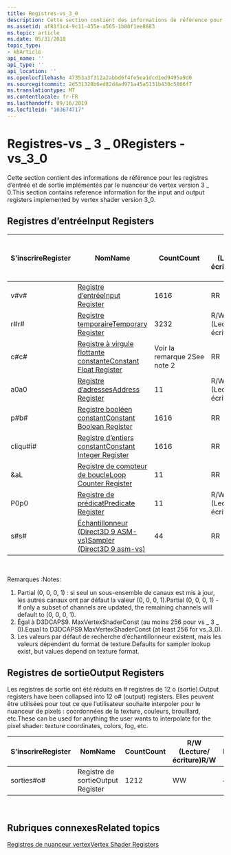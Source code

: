 ```yaml
---
title: Registres-vs_3_0
description: Cette section contient des informations de référence pour les registres d’entrée et de sortie implémentés par le nuanceur de vertex version 3 \_ 0.
ms.assetid: af81f1c4-9c11-455e-a565-1b80f1ee8683
ms.topic: article
ms.date: 05/31/2018
topic_type:
- kbArticle
api_name: ''
api_type: ''
api_location: ''
ms.openlocfilehash: 47353a3f312a2abbd6f4fe5ea1dcd1ed9495a9d0
ms.sourcegitcommit: 2d531328b6ed82d4ad971a45a5131b430c5866f7
ms.translationtype: MT
ms.contentlocale: fr-FR
ms.lasthandoff: 09/16/2019
ms.locfileid: "103674717"
---
```

# <a name="registers---vs_3_0"></a><span data-ttu-id="ecd9d-103">Registres-vs \_ 3 \_ 0</span><span class="sxs-lookup"><span data-stu-id="ecd9d-103">Registers - vs\_3\_0</span></span>

<span data-ttu-id="ecd9d-104">Cette section contient des informations de référence pour les registres d’entrée et de sortie implémentés par le nuanceur de vertex version 3 \_ 0.</span><span class="sxs-lookup"><span data-stu-id="ecd9d-104">This section contains reference information for the input and output registers implemented by vertex shader version 3\_0.</span></span>

## <a name="input-registers"></a><span data-ttu-id="ecd9d-105">Registres d’entrée</span><span class="sxs-lookup"><span data-stu-id="ecd9d-105">Input Registers</span></span>



| <span data-ttu-id="ecd9d-106">S’inscrire</span><span class="sxs-lookup"><span data-stu-id="ecd9d-106">Register</span></span> | <span data-ttu-id="ecd9d-107">Nom</span><span class="sxs-lookup"><span data-stu-id="ecd9d-107">Name</span></span>                                                                                      | <span data-ttu-id="ecd9d-108">Count</span><span class="sxs-lookup"><span data-stu-id="ecd9d-108">Count</span></span>      | <span data-ttu-id="ecd9d-109">R/W (Lecture/écriture)</span><span class="sxs-lookup"><span data-stu-id="ecd9d-109">R/W</span></span> | <span data-ttu-id="ecd9d-110">\# Ports de lecture</span><span class="sxs-lookup"><span data-stu-id="ecd9d-110">\# Read ports</span></span> | <span data-ttu-id="ecd9d-111">\# Lectures/inst</span><span class="sxs-lookup"><span data-stu-id="ecd9d-111">\# Reads / inst</span></span> | <span data-ttu-id="ecd9d-112">Dimension</span><span class="sxs-lookup"><span data-stu-id="ecd9d-112">Dimension</span></span> | <span data-ttu-id="ecd9d-113">RelAddr</span><span class="sxs-lookup"><span data-stu-id="ecd9d-113">RelAddr</span></span> | <span data-ttu-id="ecd9d-114">Valeurs par défaut</span><span class="sxs-lookup"><span data-stu-id="ecd9d-114">Defaults</span></span>     | <span data-ttu-id="ecd9d-115">DCL obligatoire</span><span class="sxs-lookup"><span data-stu-id="ecd9d-115">Requires DCL</span></span> |
|----------|-------------------------------------------------------------------------------------------|------------|-----|---------------|-----------------|-----------|---------|--------------|--------------|
| <span data-ttu-id="ecd9d-116">v\#</span><span class="sxs-lookup"><span data-stu-id="ecd9d-116">v\#</span></span>      | [<span data-ttu-id="ecd9d-117">Registre d’entrée</span><span class="sxs-lookup"><span data-stu-id="ecd9d-117">Input Register</span></span>](dx9-graphics-reference-asm-vs-registers-input.md)                       | <span data-ttu-id="ecd9d-118">16</span><span class="sxs-lookup"><span data-stu-id="ecd9d-118">16</span></span>         | <span data-ttu-id="ecd9d-119">R</span><span class="sxs-lookup"><span data-stu-id="ecd9d-119">R</span></span>   | <span data-ttu-id="ecd9d-120">1</span><span class="sxs-lookup"><span data-stu-id="ecd9d-120">1</span></span>             | <span data-ttu-id="ecd9d-121">Illimité</span><span class="sxs-lookup"><span data-stu-id="ecd9d-121">Unlimited</span></span>       | <span data-ttu-id="ecd9d-122">4</span><span class="sxs-lookup"><span data-stu-id="ecd9d-122">4</span></span>         | <span data-ttu-id="ecd9d-123">a0/aL</span><span class="sxs-lookup"><span data-stu-id="ecd9d-123">a0/aL</span></span>   | <span data-ttu-id="ecd9d-124">Voir la remarque 1</span><span class="sxs-lookup"><span data-stu-id="ecd9d-124">See note 1</span></span>   | <span data-ttu-id="ecd9d-125">Oui</span><span class="sxs-lookup"><span data-stu-id="ecd9d-125">Yes</span></span>          |
| <span data-ttu-id="ecd9d-126">r\#</span><span class="sxs-lookup"><span data-stu-id="ecd9d-126">r\#</span></span>      | [<span data-ttu-id="ecd9d-127">Registre temporaire</span><span class="sxs-lookup"><span data-stu-id="ecd9d-127">Temporary Register</span></span>](dx9-graphics-reference-asm-vs-registers-temporary.md)               | <span data-ttu-id="ecd9d-128">32</span><span class="sxs-lookup"><span data-stu-id="ecd9d-128">32</span></span>         | <span data-ttu-id="ecd9d-129">R/W (Lecture/écriture)</span><span class="sxs-lookup"><span data-stu-id="ecd9d-129">R/W</span></span> | <span data-ttu-id="ecd9d-130">3</span><span class="sxs-lookup"><span data-stu-id="ecd9d-130">3</span></span>             | <span data-ttu-id="ecd9d-131">Illimité</span><span class="sxs-lookup"><span data-stu-id="ecd9d-131">Unlimited</span></span>       | <span data-ttu-id="ecd9d-132">4</span><span class="sxs-lookup"><span data-stu-id="ecd9d-132">4</span></span>         | <span data-ttu-id="ecd9d-133">Non</span><span class="sxs-lookup"><span data-stu-id="ecd9d-133">No</span></span>      | <span data-ttu-id="ecd9d-134">None</span><span class="sxs-lookup"><span data-stu-id="ecd9d-134">None</span></span>         | <span data-ttu-id="ecd9d-135">Non</span><span class="sxs-lookup"><span data-stu-id="ecd9d-135">No</span></span>           |
| <span data-ttu-id="ecd9d-136">c\#</span><span class="sxs-lookup"><span data-stu-id="ecd9d-136">c\#</span></span>      | [<span data-ttu-id="ecd9d-137">Registre à virgule flottante constante</span><span class="sxs-lookup"><span data-stu-id="ecd9d-137">Constant Float Register</span></span>](dx9-graphics-reference-asm-vs-registers-constant-float.md)     | <span data-ttu-id="ecd9d-138">Voir la remarque 2</span><span class="sxs-lookup"><span data-stu-id="ecd9d-138">See note 2</span></span> | <span data-ttu-id="ecd9d-139">R</span><span class="sxs-lookup"><span data-stu-id="ecd9d-139">R</span></span>   | <span data-ttu-id="ecd9d-140">1</span><span class="sxs-lookup"><span data-stu-id="ecd9d-140">1</span></span>             | <span data-ttu-id="ecd9d-141">Illimité</span><span class="sxs-lookup"><span data-stu-id="ecd9d-141">Unlimited</span></span>       | <span data-ttu-id="ecd9d-142">4</span><span class="sxs-lookup"><span data-stu-id="ecd9d-142">4</span></span>         | <span data-ttu-id="ecd9d-143">a0/aL</span><span class="sxs-lookup"><span data-stu-id="ecd9d-143">a0/aL</span></span>   | <span data-ttu-id="ecd9d-144">(0, 0, 0, 0)</span><span class="sxs-lookup"><span data-stu-id="ecd9d-144">(0, 0, 0, 0)</span></span> | <span data-ttu-id="ecd9d-145">Non</span><span class="sxs-lookup"><span data-stu-id="ecd9d-145">No</span></span>           |
| <span data-ttu-id="ecd9d-146">a0</span><span class="sxs-lookup"><span data-stu-id="ecd9d-146">a0</span></span>       | [<span data-ttu-id="ecd9d-147">Registre d’adresses</span><span class="sxs-lookup"><span data-stu-id="ecd9d-147">Address Register</span></span>](dx9-graphics-reference-asm-vs-registers-address.md)                   | <span data-ttu-id="ecd9d-148">1</span><span class="sxs-lookup"><span data-stu-id="ecd9d-148">1</span></span>          | <span data-ttu-id="ecd9d-149">R/W (Lecture/écriture)</span><span class="sxs-lookup"><span data-stu-id="ecd9d-149">R/W</span></span> | <span data-ttu-id="ecd9d-150">1</span><span class="sxs-lookup"><span data-stu-id="ecd9d-150">1</span></span>             | <span data-ttu-id="ecd9d-151">Illimité</span><span class="sxs-lookup"><span data-stu-id="ecd9d-151">Unlimited</span></span>       | <span data-ttu-id="ecd9d-152">4</span><span class="sxs-lookup"><span data-stu-id="ecd9d-152">4</span></span>         | <span data-ttu-id="ecd9d-153">Non</span><span class="sxs-lookup"><span data-stu-id="ecd9d-153">No</span></span>      | <span data-ttu-id="ecd9d-154">None</span><span class="sxs-lookup"><span data-stu-id="ecd9d-154">None</span></span>         | <span data-ttu-id="ecd9d-155">Non</span><span class="sxs-lookup"><span data-stu-id="ecd9d-155">No</span></span>           |
| <span data-ttu-id="ecd9d-156">p\#</span><span class="sxs-lookup"><span data-stu-id="ecd9d-156">b\#</span></span>      | [<span data-ttu-id="ecd9d-157">Registre booléen constant</span><span class="sxs-lookup"><span data-stu-id="ecd9d-157">Constant Boolean Register</span></span>](dx9-graphics-reference-asm-vs-registers-constant-boolean.md) | <span data-ttu-id="ecd9d-158">16</span><span class="sxs-lookup"><span data-stu-id="ecd9d-158">16</span></span>         | <span data-ttu-id="ecd9d-159">R</span><span class="sxs-lookup"><span data-stu-id="ecd9d-159">R</span></span>   | <span data-ttu-id="ecd9d-160">1</span><span class="sxs-lookup"><span data-stu-id="ecd9d-160">1</span></span>             | <span data-ttu-id="ecd9d-161">1</span><span class="sxs-lookup"><span data-stu-id="ecd9d-161">1</span></span>               | <span data-ttu-id="ecd9d-162">1</span><span class="sxs-lookup"><span data-stu-id="ecd9d-162">1</span></span>         | <span data-ttu-id="ecd9d-163">Non</span><span class="sxs-lookup"><span data-stu-id="ecd9d-163">No</span></span>      | <span data-ttu-id="ecd9d-164">FALSE</span><span class="sxs-lookup"><span data-stu-id="ecd9d-164">FALSE</span></span>        | <span data-ttu-id="ecd9d-165">Non</span><span class="sxs-lookup"><span data-stu-id="ecd9d-165">No</span></span>           |
| <span data-ttu-id="ecd9d-166">cliqu\#</span><span class="sxs-lookup"><span data-stu-id="ecd9d-166">i\#</span></span>      | [<span data-ttu-id="ecd9d-167">Registre d’entiers constant</span><span class="sxs-lookup"><span data-stu-id="ecd9d-167">Constant Integer Register</span></span>](dx9-graphics-reference-asm-vs-registers-constant-integer.md) | <span data-ttu-id="ecd9d-168">16</span><span class="sxs-lookup"><span data-stu-id="ecd9d-168">16</span></span>         | <span data-ttu-id="ecd9d-169">R</span><span class="sxs-lookup"><span data-stu-id="ecd9d-169">R</span></span>   | <span data-ttu-id="ecd9d-170">1</span><span class="sxs-lookup"><span data-stu-id="ecd9d-170">1</span></span>             | <span data-ttu-id="ecd9d-171">1</span><span class="sxs-lookup"><span data-stu-id="ecd9d-171">1</span></span>               | <span data-ttu-id="ecd9d-172">4</span><span class="sxs-lookup"><span data-stu-id="ecd9d-172">4</span></span>         | <span data-ttu-id="ecd9d-173">Non</span><span class="sxs-lookup"><span data-stu-id="ecd9d-173">No</span></span>      | <span data-ttu-id="ecd9d-174">(0, 0, 0, 0)</span><span class="sxs-lookup"><span data-stu-id="ecd9d-174">(0, 0, 0, 0)</span></span> | <span data-ttu-id="ecd9d-175">Non</span><span class="sxs-lookup"><span data-stu-id="ecd9d-175">No</span></span>           |
| <span data-ttu-id="ecd9d-176">&</span><span class="sxs-lookup"><span data-stu-id="ecd9d-176">aL</span></span>       | [<span data-ttu-id="ecd9d-177">Registre de compteur de boucle</span><span class="sxs-lookup"><span data-stu-id="ecd9d-177">Loop Counter Register</span></span>](dx9-graphics-reference-asm-vs-registers-loop-counter.md)         | <span data-ttu-id="ecd9d-178">1</span><span class="sxs-lookup"><span data-stu-id="ecd9d-178">1</span></span>          | <span data-ttu-id="ecd9d-179">R</span><span class="sxs-lookup"><span data-stu-id="ecd9d-179">R</span></span>   | <span data-ttu-id="ecd9d-180">1</span><span class="sxs-lookup"><span data-stu-id="ecd9d-180">1</span></span>             | <span data-ttu-id="ecd9d-181">Illimité</span><span class="sxs-lookup"><span data-stu-id="ecd9d-181">Unlimited</span></span>       | <span data-ttu-id="ecd9d-182">1</span><span class="sxs-lookup"><span data-stu-id="ecd9d-182">1</span></span>         | <span data-ttu-id="ecd9d-183">Non</span><span class="sxs-lookup"><span data-stu-id="ecd9d-183">No</span></span>      | <span data-ttu-id="ecd9d-184">None</span><span class="sxs-lookup"><span data-stu-id="ecd9d-184">None</span></span>         | <span data-ttu-id="ecd9d-185">Non</span><span class="sxs-lookup"><span data-stu-id="ecd9d-185">No</span></span>           |
| <span data-ttu-id="ecd9d-186">P0</span><span class="sxs-lookup"><span data-stu-id="ecd9d-186">p0</span></span>       | [<span data-ttu-id="ecd9d-187">Registre de prédicat</span><span class="sxs-lookup"><span data-stu-id="ecd9d-187">Predicate Register</span></span>](dx9-graphics-reference-asm-vs-registers-predicate.md)               | <span data-ttu-id="ecd9d-188">1</span><span class="sxs-lookup"><span data-stu-id="ecd9d-188">1</span></span>          | <span data-ttu-id="ecd9d-189">R/W (Lecture/écriture)</span><span class="sxs-lookup"><span data-stu-id="ecd9d-189">R/W</span></span> | <span data-ttu-id="ecd9d-190">1</span><span class="sxs-lookup"><span data-stu-id="ecd9d-190">1</span></span>             | <span data-ttu-id="ecd9d-191">1</span><span class="sxs-lookup"><span data-stu-id="ecd9d-191">1</span></span>               | <span data-ttu-id="ecd9d-192">4</span><span class="sxs-lookup"><span data-stu-id="ecd9d-192">4</span></span>         | <span data-ttu-id="ecd9d-193">non</span><span class="sxs-lookup"><span data-stu-id="ecd9d-193">no</span></span>      | <span data-ttu-id="ecd9d-194">Aucun</span><span class="sxs-lookup"><span data-stu-id="ecd9d-194">none</span></span>         | <span data-ttu-id="ecd9d-195">non</span><span class="sxs-lookup"><span data-stu-id="ecd9d-195">no</span></span>           |
| <span data-ttu-id="ecd9d-196">s\#</span><span class="sxs-lookup"><span data-stu-id="ecd9d-196">s\#</span></span>      | [<span data-ttu-id="ecd9d-197">Échantillonneur (Direct3D 9 ASM-vs)</span><span class="sxs-lookup"><span data-stu-id="ecd9d-197">Sampler (Direct3D 9 asm-vs)</span></span>](dx9-graphics-reference-asm-vs-registers-sampler.md)        | <span data-ttu-id="ecd9d-198">4</span><span class="sxs-lookup"><span data-stu-id="ecd9d-198">4</span></span>          | <span data-ttu-id="ecd9d-199">R</span><span class="sxs-lookup"><span data-stu-id="ecd9d-199">R</span></span>   | <span data-ttu-id="ecd9d-200">1</span><span class="sxs-lookup"><span data-stu-id="ecd9d-200">1</span></span>             | <span data-ttu-id="ecd9d-201">1</span><span class="sxs-lookup"><span data-stu-id="ecd9d-201">1</span></span>               | <span data-ttu-id="ecd9d-202">4</span><span class="sxs-lookup"><span data-stu-id="ecd9d-202">4</span></span>         | <span data-ttu-id="ecd9d-203">Non</span><span class="sxs-lookup"><span data-stu-id="ecd9d-203">No</span></span>      | <span data-ttu-id="ecd9d-204">Voir la remarque 3</span><span class="sxs-lookup"><span data-stu-id="ecd9d-204">See note 3</span></span>   | <span data-ttu-id="ecd9d-205">Oui</span><span class="sxs-lookup"><span data-stu-id="ecd9d-205">Yes</span></span>          |



 

<span data-ttu-id="ecd9d-206">Remarques :</span><span class="sxs-lookup"><span data-stu-id="ecd9d-206">Notes:</span></span>

1.  <span data-ttu-id="ecd9d-207">Partial (0, 0, 0, 1) : si seul un sous-ensemble de canaux est mis à jour, les autres canaux ont par défaut la valeur (0, 0, 0, 1).</span><span class="sxs-lookup"><span data-stu-id="ecd9d-207">Partial (0, 0, 0, 1) - If only a subset of channels are updated, the remaining channels will default to (0, 0, 0, 1).</span></span>
2.  <span data-ttu-id="ecd9d-208">Égal à D3DCAPS9. MaxVertexShaderConst (au moins 256 pour vs \_ 3 \_ 0).</span><span class="sxs-lookup"><span data-stu-id="ecd9d-208">Equal to D3DCAPS9.MaxVertexShaderConst (at least 256 for vs\_3\_0).</span></span>
3.  <span data-ttu-id="ecd9d-209">Les valeurs par défaut de recherche d’échantillonneur existent, mais les valeurs dépendent du format de texture.</span><span class="sxs-lookup"><span data-stu-id="ecd9d-209">Defaults for sampler lookup exist, but values depend on texture format.</span></span>

## <a name="output-registers"></a><span data-ttu-id="ecd9d-210">Registres de sortie</span><span class="sxs-lookup"><span data-stu-id="ecd9d-210">Output Registers</span></span>

<span data-ttu-id="ecd9d-211">Les registres de sortie ont été réduits en \# registres de 12 o (sortie).</span><span class="sxs-lookup"><span data-stu-id="ecd9d-211">Output registers have been collapsed into 12 o\# (output) registers.</span></span> <span data-ttu-id="ecd9d-212">Elles peuvent être utilisées pour tout ce que l’utilisateur souhaite interpoler pour le nuanceur de pixels : coordonnées de la texture, couleurs, brouillard, etc.</span><span class="sxs-lookup"><span data-stu-id="ecd9d-212">These can be used for anything the user wants to interpolate for the pixel shader: texture coordinates, colors, fog, etc.</span></span>



| <span data-ttu-id="ecd9d-213">S’inscrire</span><span class="sxs-lookup"><span data-stu-id="ecd9d-213">Register</span></span> | <span data-ttu-id="ecd9d-214">Nom</span><span class="sxs-lookup"><span data-stu-id="ecd9d-214">Name</span></span>            | <span data-ttu-id="ecd9d-215">Count</span><span class="sxs-lookup"><span data-stu-id="ecd9d-215">Count</span></span> | <span data-ttu-id="ecd9d-216">R/W (Lecture/écriture)</span><span class="sxs-lookup"><span data-stu-id="ecd9d-216">R/W</span></span> | <span data-ttu-id="ecd9d-217">Dimension</span><span class="sxs-lookup"><span data-stu-id="ecd9d-217">Dimension</span></span> | <span data-ttu-id="ecd9d-218">RelAddr</span><span class="sxs-lookup"><span data-stu-id="ecd9d-218">RelAddr</span></span> | <span data-ttu-id="ecd9d-219">Valeurs par défaut</span><span class="sxs-lookup"><span data-stu-id="ecd9d-219">Defaults</span></span> | <span data-ttu-id="ecd9d-220">DCL obligatoire</span><span class="sxs-lookup"><span data-stu-id="ecd9d-220">Requires DCL</span></span> |
|----------|-----------------|-------|-----|-----------|---------|----------|--------------|
| <span data-ttu-id="ecd9d-221">sorties\#</span><span class="sxs-lookup"><span data-stu-id="ecd9d-221">o\#</span></span>      | <span data-ttu-id="ecd9d-222">Registre de sortie</span><span class="sxs-lookup"><span data-stu-id="ecd9d-222">Output Register</span></span> | <span data-ttu-id="ecd9d-223">12</span><span class="sxs-lookup"><span data-stu-id="ecd9d-223">12</span></span>    | <span data-ttu-id="ecd9d-224">W</span><span class="sxs-lookup"><span data-stu-id="ecd9d-224">W</span></span>   | <span data-ttu-id="ecd9d-225">4</span><span class="sxs-lookup"><span data-stu-id="ecd9d-225">4</span></span>         | <span data-ttu-id="ecd9d-226">&</span><span class="sxs-lookup"><span data-stu-id="ecd9d-226">aL</span></span>      | <span data-ttu-id="ecd9d-227">Aucun</span><span class="sxs-lookup"><span data-stu-id="ecd9d-227">None</span></span>     | <span data-ttu-id="ecd9d-228">Oui</span><span class="sxs-lookup"><span data-stu-id="ecd9d-228">Yes</span></span>          |



 

## <a name="related-topics"></a><span data-ttu-id="ecd9d-229">Rubriques connexes</span><span class="sxs-lookup"><span data-stu-id="ecd9d-229">Related topics</span></span>

<dl> <dt>

[<span data-ttu-id="ecd9d-230">Registres de nuanceur vertex</span><span class="sxs-lookup"><span data-stu-id="ecd9d-230">Vertex Shader Registers</span></span>](dx9-graphics-reference-asm-vs-registers.md)
</dt> </dl>

 

 




